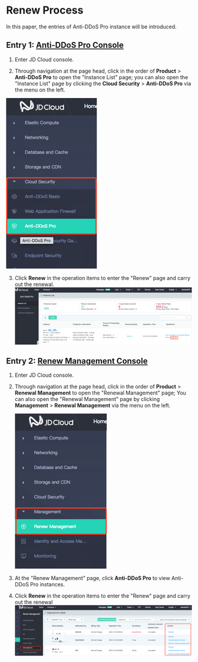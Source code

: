 # Renew Process

In this paper, the entries of Anti-DDoS Pro instance will be introduced.


## Entry 1: [Anti-DDoS Pro Console](https://ip-anti-console.jdcloud.com/instancelist)

1. Enter JD Cloud console.

2. Through navigation at the page head, click in the order of **Product** > **Anti-DDoS Pro** to open the "Instance List" page; you can also open the "Instance List" page by clicking the **Cloud Security** > **Anti-DDoS Pro** via the menu on the left.

![](../../../../image/Advanced%20Anti-DDoS/price01.png)

3. Click **Renew** in the operation items to enter the "Renew" page and carry out the renewal.
![](../../../../image/Advanced%20Anti-DDoS/price02.png)
   

## Entry 2: [Renew Management Console](https://renewal-console.jdcloud.com/renew/ipanti)

1. Enter JD Cloud console.

2. Through navigation at the page head, click in the order of **Product** > **Renewal Management** to open the "Renewal Management" page; You can also open the "Renewal Management" page by clicking **Management** > **Renewal Management** via the menu on the left.

   ![](../../../../image/Advanced%20Anti-DDoS/price03.png)
   
3. At the "Renew Management" page, click **Anti-DDoS Pro** to view Anti-DDoS Pro instances.

4. Click **Renew** in the operation items to enter the "Renew" page and carry out the renewal
   ![](../../../../image/Advanced%20Anti-DDoS/price04.png)
